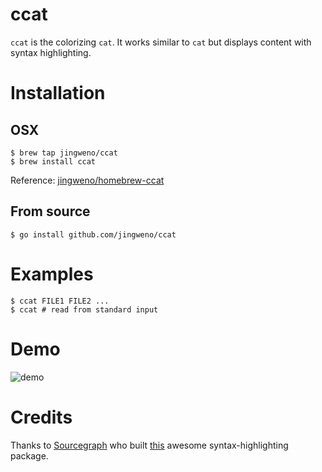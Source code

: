 # ccat

`ccat` is the colorizing `cat`. It works similar to `cat` but displays content with syntax highlighting.

# Installation

## OSX

```
$ brew tap jingweno/ccat
$ brew install ccat
```

Reference: [jingweno/homebrew-ccat](https://github.com/jingweno/homebrew-ccat)

## From source

```
$ go install github.com/jingweno/ccat
```

# Examples

```
$ ccat FILE1 FILE2 ...
$ ccat # read from standard input
```

# Demo

![demo](https://dl.dropboxusercontent.com/u/1079131/ccat.gif)

# Credits

Thanks to [Sourcegraph](https://github.com/sourcegraph) who built [this](https://github.com/sourcegraph/syntaxhighlight) awesome syntax-highlighting package.
